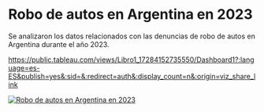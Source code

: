 # Robo de autos en Argentina en 2023
Se analizaron los datos relacionados con las denuncias de robo de autos en Argentina durante el año 2023.

https://public.tableau.com/views/Libro1_17284152735550/Dashboard1?:language=es-ES&publish=yes&:sid=&:redirect=auth&:display_count=n&:origin=viz_share_link

<div class='tableauPlaceholder' id='viz1728416596167' style='position: relative'><noscript><a href='#'><img alt='Robo de autos en Argentina en 2023 ' src='https:&#47;&#47;public.tableau.com&#47;static&#47;images&#47;Li&#47;Libro1_17284152735550&#47;Dashboard1&#47;1_rss.png' style='border: none' /></a></noscript><object class='tableauViz'  style='display:none;'><param name='host_url' value='https%3A%2F%2Fpublic.tableau.com%2F' /> <param name='embed_code_version' value='3' /> <param name='site_root' value='' /><param name='name' value='Libro1_17284152735550&#47;Dashboard1' /><param name='tabs' value='no' /><param name='toolbar' value='yes' /><param name='static_image' value='https:&#47;&#47;public.tableau.com&#47;static&#47;images&#47;Li&#47;Libro1_17284152735550&#47;Dashboard1&#47;1.png' /> <param name='animate_transition' value='yes' /><param name='display_static_image' value='yes' /><param name='display_spinner' value='yes' /><param name='display_overlay' value='yes' /><param name='display_count' value='yes' /><param name='language' value='es-ES' /><param name='filter' value='publish=yes' /></object></div>                
